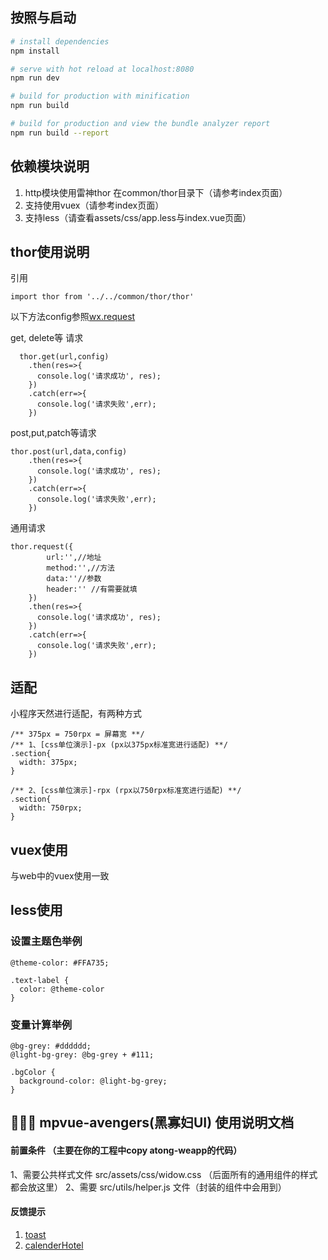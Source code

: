 
## 按照与启动

``` bash
# install dependencies
npm install

# serve with hot reload at localhost:8080
npm run dev

# build for production with minification
npm run build

# build for production and view the bundle analyzer report
npm run build --report
```

## 依赖模块说明

1. http模块使用雷神thor 在common/thor目录下（请参考index页面）
2. 支持使用vuex（请参考index页面）
3. 支持less（请查看assets/css/app.less与index.vue页面）

## thor使用说明
引用
```
import thor from '../../common/thor/thor'
```
以下方法config参照[wx.request](https://developers.weixin.qq.com/miniprogram/dev/api/network-request.html#wxrequestobject)

get, delete等 请求
```
  thor.get(url,config)
    .then(res=>{
      console.log('请求成功', res);
    })
    .catch(err=>{
      console.log('请求失败',err);
    })

```
post,put,patch等请求
```
thor.post(url,data,config)
    .then(res=>{
      console.log('请求成功', res);
    })
    .catch(err=>{
      console.log('请求失败',err);
    })
```

通用请求
```
thor.request({
        url:'',//地址
        method:'',//方法
        data:''//参数
        header:'' //有需要就填
    })
    .then(res=>{
      console.log('请求成功', res);
    })
    .catch(err=>{
      console.log('请求失败',err);
    })

```
## 适配

小程序天然进行适配，有两种方式
```
/** 375px = 750rpx = 屏幕宽 **/
/** 1、[css单位演示]-px (px以375px标准宽进行适配) **/
.section{
  width: 375px;
}

/** 2、[css单位演示]-rpx (rpx以750rpx标准宽进行适配) **/
.section{
  width: 750rpx;
}
```

## vuex使用

与web中的vuex使用一致

## less使用

### 设置主题色举例
```
@theme-color: #FFA735;

.text-label {
  color: @theme-color
}
```

### 变量计算举例
```
@bg-grey: #dddddd;
@light-bg-grey: @bg-grey + #111;

.bgColor {
  background-color: @light-bg-grey;
}
```

## 👩🏿‍🎤 mpvue-avengers(黑寡妇UI) 使用说明文档
#### 前置条件 （主要在你的工程中copy atong-weapp的代码）
1、需要公共样式文件 src/assets/css/widow.css （后面所有的通用组件的样式都会放这里）
2、需要 src/utils/helper.js 文件（封装的组件中会用到）
#### 反馈提示
1. [toast](./doc/toast.md)
1. [calenderHotel](./doc/calenderHotel.md)
